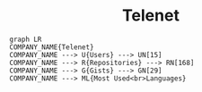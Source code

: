 <h1 align="center">Telenet</h1>

```mermaid
graph LR
COMPANY_NAME{Telenet}
COMPANY_NAME ---> U{Users} ---> UN[15]
COMPANY_NAME ---> R{Repositories} ---> RN[168]
COMPANY_NAME ---> G{Gists} ---> GN[29]
COMPANY_NAME ---> ML{Most Used<br>Languages}
```
